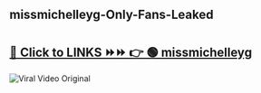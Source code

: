 
 ## missmichelleyg-Only-Fans-Leaked

# <h2><a href="https://clipsfans.com/missmichelleyg&ref=git">🔗 Click to LINKS ⏩⏩ 👉 🟢 missmichelleyg </a></h2>

<a href="https://clipsfans.com/missmichelleyg&ref=git" rel="nofollow" data-target="animated-image.originalLink"><img src="https://i.ibb.co.com/xMMVF88/686577567.gif" alt="Viral Video Original" style="max-width: 100%; display: inline-block;" data-target="animated-image.originalImage"></a>

